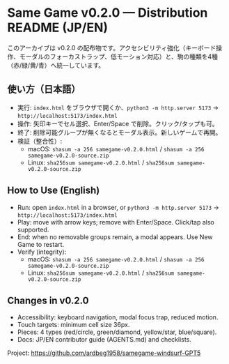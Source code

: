 # Same Game v0.2.0 — Distribution README (JP/EN)

このアーカイブは v0.2.0 の配布物です。アクセシビリティ強化（キーボード操作、モーダルのフォーカストラップ、低モーション対応）と、駒の種類を4種（赤/緑/黄/青）へ統一しています。

## 使い方（日本語）
- 実行: `index.html` をブラウザで開くか、`python3 -m http.server 5173` → `http://localhost:5173/index.html`
- 操作: 矢印キーでセル選択、Enter/Space で削除。クリック/タップも可。
- 終了: 削除可能グループが無くなるとモーダル表示。新しいゲームで再開。
- 検証（整合性）:
  - macOS: `shasum -a 256 samegame-v0.2.0.html` / `shasum -a 256 samegame-v0.2.0-source.zip`
  - Linux: `sha256sum samegame-v0.2.0.html` / `sha256sum samegame-v0.2.0-source.zip`

## How to Use (English)
- Run: open `index.html` in a browser, or `python3 -m http.server 5173` → `http://localhost:5173/index.html`
- Play: move with arrow keys; remove with Enter/Space. Click/tap also supported.
- End: when no removable groups remain, a modal appears. Use New Game to restart.
- Verify (integrity):
  - macOS: `shasum -a 256 samegame-v0.2.0.html` / `shasum -a 256 samegame-v0.2.0-source.zip`
  - Linux: `sha256sum samegame-v0.2.0.html` / `sha256sum samegame-v0.2.0-source.zip`

## Changes in v0.2.0
- Accessibility: keyboard navigation, modal focus trap, reduced motion.
- Touch targets: minimum cell size 36px.
- Pieces: 4 types (red/circle, green/diamond, yellow/star, blue/square).
- Docs: JP/EN contributor guide (AGENTS.md) and checklists.

Project: https://github.com/ardbeg1958/samegame-windsurf-GPT5
